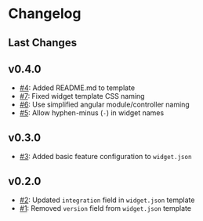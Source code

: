# Changelog

## Last Changes


## v0.4.0

- [#4](https://github.com/LaxarJS/grunt-init-laxar-widget/issues/4): Added README.md to template
- [#7](https://github.com/LaxarJS/grunt-init-laxar-widget/issues/7): Fixed widget template CSS naming
- [#6](https://github.com/LaxarJS/grunt-init-laxar-widget/issues/6): Use simplified angular module/controller naming
- [#5](https://github.com/LaxarJS/grunt-init-laxar-widget/issues/5): Allow hyphen-minus (`-`) in widget names


## v0.3.0

- [#3](https://github.com/LaxarJS/grunt-init-laxar-widget/issues/3): Added basic feature configuration to `widget.json`


## v0.2.0

- [#2](https://github.com/LaxarJS/grunt-init-laxar-widget/issues/2): Updated `integration` field in `widget.json` template
- [#1](https://github.com/LaxarJS/grunt-init-laxar-widget/issues/1): Removed `version` field from `widget.json` template
